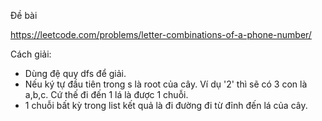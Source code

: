 Đề bài

https://leetcode.com/problems/letter-combinations-of-a-phone-number/

Cách giải:

- Dùng đệ quy dfs để giải.  
- Nếu ký tự đầu tiên trong s là root của cây. Ví dụ '2' thì sẽ có 3 con là a,b,c. Cứ thế đi đến 1 lá là được 1 chuỗi.
- 1 chuỗi bất kỳ trong list kết quả là đi đường đi từ đỉnh đến lá của cây.
